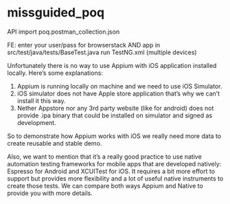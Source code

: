 # missguided_poq
API import poq.postman_collection.json

FE:
enter your user/pass for browserstack AND app <hashCode>
in src/test/java/tests/BaseTest.java
run TestNG.xml (multiple devices)

Unfortunately there is no way to use Appium with iOS application installed locally. Here’s some explanations:
1. Appium is running locally on machine and we need to use iOS Simulator.
2. iOS simulator does not have Apple store application that’s why we can’t install it this way.
3. Nether Appstore nor any 3rd party website (like for android) does not provide .ipa binary that could be installed on simulator and signed as development.

So to demonstrate how Appium works with iOS we really need more data to create reusable and stable demo.

Also, we want to mention that it’s a really good practice to use native automation testing frameworks for mobile apps that are developed natively: Espresso for Android and XCUITest for iOS. It requires a bit more effort to support but provides more flexibility and a lot of useful native instruments to create those tests.
We can compare both ways Appium and Native to provide you with more details.
